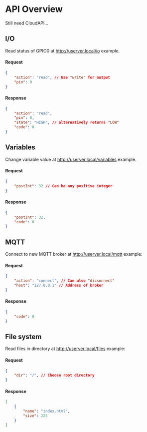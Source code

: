 # API Overview

Still need CloudAPI...

## I/O
Read status of GPIO0 at http://userver.local/io example.

#### Request

```json
{
    "action": "read", // Use "write" for output
    "pin": 0
}
```

#### Response

```json
{
    "action": "read",
    "pin": 0,
    "state": "HIGH", // alternatively returns "LOW"
    "code": 0
}
```

## Variables 
Change variable value at http://userver.local/variables example.

#### Request

```json
{
    "postInt": 32 // Can be any positive integer
}
```

#### Response

```json
{
    "postInt": 32,
    "code": 0
}
```

## MQTT
Connect to new MQTT broker at http://userver.local/mqtt example:

#### Request

```json
{
    "action": "connect", // Can also "dicsonnect"
    "host": "127.0.0.1" // Address of broker
}
```

#### Response

```json
{
    "code": 0
}
```

## File system
Read files in directory at http://userver.local/files example:

#### Request

```json
{
    "dir": "/", // Choose root directory
}
```

#### Response

```json
[
    {
        "name": "index.html",
        "size": 225
    }
]
```
